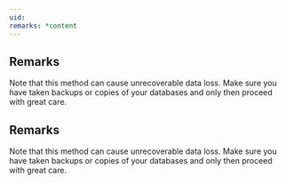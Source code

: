 ```yaml
---
uid: 
remarks: *content
---
```

## Remarks  
 Note that this method can cause unrecoverable data loss. Make sure you have taken backups or copies              of your databases and only then proceed with great care.  
  
## Remarks  
 Note that this method can cause unrecoverable data loss. Make sure you have taken backups or copies              of your databases and only then proceed with great care.